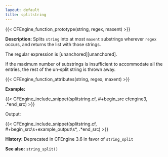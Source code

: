 ```yaml
---
layout: default
title: splitstring
---
```


{{< CFEngine_function_prototype(string, regex, maxent) >}}

**Description:** Splits `string` into at most `maxent` substrings wherever
`regex` occurs, and returns the list with those strings.

The regular expression is [unanchored][unanchored].

If the maximum number of substrings is insufficient to accommodate all the
entries, the rest of the un-split string is thrown away.

{{< CFEngine_function_attributes(string, regex, maxent) >}}

**Example:**

{{< CFEngine_include_snippet(splitstring.cf, #\+begin_src cfengine3, .*end_src) >}}

Output:

{{< CFEngine_include_snippet(splitstring.cf, #\+begin_src\s+example_output\s*, .*end_src) >}}

**History:** Deprecated in CFEngine 3.6 in favor of `string_split`

**See also:** `string_split()`

